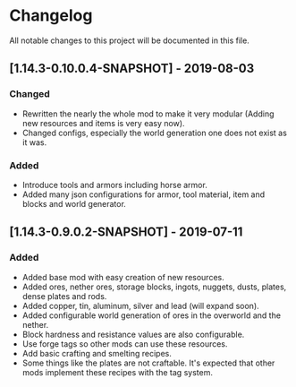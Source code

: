 # Changelog
All notable changes to this project will be documented in this file.

## [1.14.3-0.10.0.4-SNAPSHOT] - 2019-08-03
### Changed
- Rewritten the nearly the whole mod to make it very modular (Adding new resources and items is very easy now).
- Changed configs, especially the world generation one does not exist as it was.

### Added
- Introduce tools and armors including horse armor.
- Added many json configurations for armor, tool material, item and blocks and world generator.

## [1.14.3-0.9.0.2-SNAPSHOT] - 2019-07-11
### Added
- Added base mod with easy creation of new resources.
- Added ores, nether ores, storage blocks, ingots, nuggets, dusts, plates, dense plates and rods.
- Added copper, tin, aluminum, silver and lead (will expand soon).
- Added configurable world generation of ores in the overworld and the nether.
- Block hardness and resistance values are also configurable.
- Use forge tags so other mods can use these resources.
- Add basic crafting and smelting recipes.
- Some things like the plates are not craftable. It's expected that other mods implement these recipes with the tag system.